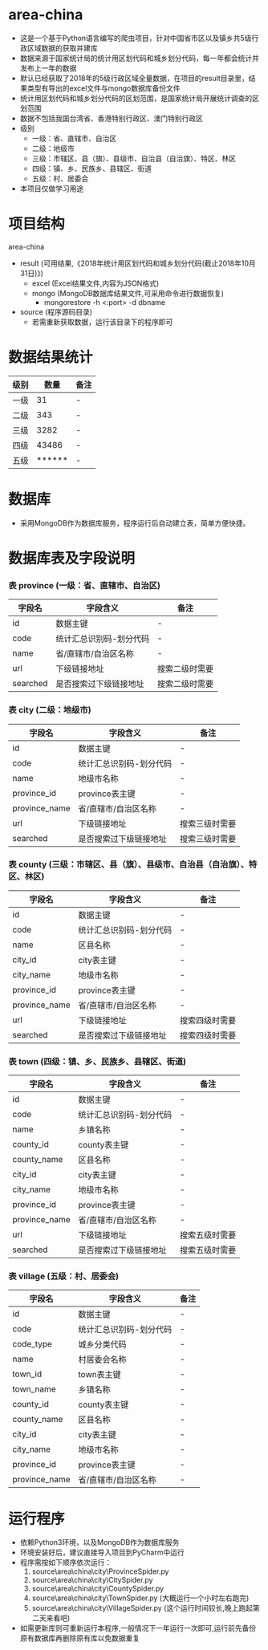 ﻿# area-china

* 这是一个基于Python语言编写的爬虫项目，针对中国省市区以及镇乡共5级行政区域数据的获取并建库
* 数据来源于国家统计局的统计用区划代码和城乡划分代码，每一年都会统计并发布上一年的数据
* 默认已经获取了2018年的5级行政区域全量数据，在项目的result目录里，结果类型有导出的excel文件与mongo数据库备份文件
* 统计用区划代码和城乡划分代码的区划范围，是国家统计局开展统计调查的区划范围
* 数据不包括我国台湾省、香港特别行政区、澳门特别行政区
* 级别
  * 一级：省、直辖市、自治区
  * 二级：地级市
  * 三级：市辖区、县（旗）、县级市、自治县（自治旗）、特区、林区
  * 四级：镇、乡、民族乡、县辖区、街道
  * 五级：村、居委会
* 本项目仅做学习用途

# 项目结构
area-china
  - result (可用结果,《2018年统计用区划代码和城乡划分代码(截止2018年10月31日)》)
    - excel (Excel结果文件,内容为JSON格式)
	- mongo (MongoDB数据库结果文件,可采用命令进行数据恢复)
	  - mongorestore -h <hostname><:port> -d dbname <path>
  - source (程序源码目录)
    - 若需重新获取数据，运行该目录下的程序即可

# 数据结果统计
| 级别 | 数量 | 备注 |
| ------------- | ------------- | ------------- |
| 一级 | 31 | - |
| 二级 | 343 | - |
| 三级 | 3282 | - |
| 四级 | 43486 | - |
| 五级 | ****** | - |

# 数据库
* 采用MongoDB作为数据库服务，程序运行后自动建立表，简单方便快捷。

# 数据库表及字段说明

### 表 province (一级：省、直辖市、自治区)
| 字段名 | 字段含义 | 备注 |
| ------------- | ------------- | ------------- |
| id | 数据主键 | - |
| code | 统计汇总识别码-划分代码 | - |
| name | 省/直辖市/自治区名称 | - |
| url | 下级链接地址 | 搜索二级时需要 |
| searched | 是否搜索过下级链接地址 | 搜索二级时需要 |

### 表 city (二级：地级市)
| 字段名 | 字段含义 | 备注 |
| ------------- | ------------- | ------------- |
| id | 数据主键 | - |
| code | 统计汇总识别码-划分代码 | - |
| name | 地级市名称 | - |
| province_id | province表主键 | - |
| province_name | 省/直辖市/自治区名称 | - |
| url | 下级链接地址 | 搜索三级时需要 |
| searched | 是否搜索过下级链接地址 | 搜索三级时需要 |

### 表 county (三级：市辖区、县（旗）、县级市、自治县（自治旗）、特区、林区)
| 字段名 | 字段含义 | 备注 |
| ------------- | ------------- | ------------- |
| id | 数据主键 | - |
| code | 统计汇总识别码-划分代码 | - |
| name | 区县名称 | - |
| city_id | city表主键 | - |
| city_name | 地级市名称 | - |
| province_id | province表主键 | - |
| province_name | 省/直辖市/自治区名称 | - |
| url | 下级链接地址 | 搜索四级时需要 |
| searched | 是否搜索过下级链接地址 | 搜索四级时需要 |

### 表 town (四级：镇、乡、民族乡、县辖区、街道)
| 字段名 | 字段含义 | 备注 |
| ------------- | ------------- | ------------- |
| id | 数据主键 | - |
| code | 统计汇总识别码-划分代码 | - |
| name | 乡镇名称 | - |
| county_id | county表主键 | - |
| county_name | 区县名称 | - |
| city_id | city表主键 | - |
| city_name | 地级市名称 | - |
| province_id | province表主键 | - |
| province_name | 省/直辖市/自治区名称 | - |
| url | 下级链接地址 | 搜索五级时需要 |
| searched | 是否搜索过下级链接地址 | 搜索五级时需要 |

### 表 village (五级：村、居委会)
| 字段名 | 字段含义 | 备注 |
| ------------- | ------------- | ------------- |
| id | 数据主键 | - |
| code | 统计汇总识别码-划分代码 | - |
| code_type | 城乡分类代码 | - |
| name | 村居委会名称 | - |
| town_id | town表主键 | - |
| town_name | 乡镇名称 | - |
| county_id | county表主键 | - |
| county_name | 区县名称 | - |
| city_id | city表主键 | - |
| city_name | 地级市名称 | - |
| province_id | province表主键 | - |
| province_name | 省/直辖市/自治区名称 | - |


# 运行程序
* 依赖Python3环境，以及MongoDB作为数据库服务
* 环境安装好后，建议直接导入项目到PyCharm中运行
* 程序需按如下顺序依次运行：
  1. source\area\china\city\ProvinceSpider.py
  2. source\area\china\city\CitySpider.py
  3. source\area\china\city\CountySpider.py
  4. source\area\china\city\TownSpider.py (大概运行一个小时左右跑完)
  5. source\area\china\city\VillageSpider.py (这个运行时间较长,晚上跑起第二天来看吧)
* 如需更新库则可重新运行本程序,一般情况下一年运行一次即可,运行前先备份原有数据库再删除原有库以免数据重复